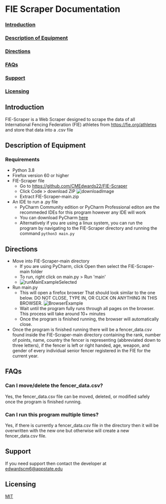 # FIE Scraper Documentation
### [Introduction](#introduction)
### [Description of Equipment](#description-of-equipment)
### [Directions](#directions)
### [FAQs](#faqs)
### [Support](#support)
### [Licensing](#licensing)


## Introduction
FIE-Scraper is a Web Scraper designed to scrape the data of all International Fencing Federation (FIE) athletes from https://fie.org/athletes and store that data into a .csv file

## Description of Equipment
### Requirements
* Python 3.8
* Firefox version 60 or higher
* FIE-Scraper file 
  + Go to https://github.com/CMEdwards22/FIE-Scraper
  + Click Code > download ZIP
   ![downloadImage](https://user-images.githubusercontent.com/69873090/125885155-3006eb00-3413-46cf-a557-a9031765f018.png)
  + Extract FIE-Scraper-main.zip
* An IDE to run a .py file
  + PyCharm Community edition or PyCharm Professional editon are the recommeded IDEs for this program however any IDE will work
  + You can download PyCharm [here](https://www.jetbrains.com/pycharm/download/#section=windows)
  + Alternatively if you are using a linux system, you can run the program by navigating to the FIE-Scraper directory and running the command ```python3 main.py ```

## Directions
* Move into FIE-Scraper-main directory
  + If you are using PyCharm, click Open then select the FIE-Scraper-main folder
  + To run, right click on main.py > Run 'main'
  + ![runMainExampleSelected](https://user-images.githubusercontent.com/69873090/126588277-b01ab5c6-ee3a-4dd8-a18c-bf865b002ac6.png)
* Run main.py
  + This will open a firefox browser That should look similar to the one below. DO NOT CLOSE, TYPE IN, OR CLICK ON ANYTHING IN THIS BROWSER.
  ![BrowserExample](https://user-images.githubusercontent.com/69873090/125885824-7fdb3bb2-da2d-4817-9100-3fb8492dd85c.png)
  + Wait until the program fully runs through all pages on the browser. This process will take around 10+ minutes
  + Once the program is finished running, the browser will automatically close.
* Once the program is finished running there will be a fencer_data.csv found inside the FIE-Scraper-main directory containing the rank, number of points, name, country the fencer is representing (abbreviated down to three letters), if the fencer is left or right handed, age, weapon, and gender of every individual senior fencer registered in the FIE for the current year.

## FAQs
### Can I move/delete the fencer_data.csv?
Yes, the fencer_data.csv file can be moved, deleted, or modified safely once the program is finished running.
### Can I run this program multiple times?
Yes, if there is currently a fencer_data.csv file in the directory then it will be overwritten with the new one but otherwise will create a new fencer_data.csv file.

## Support
If you need support then contact the developer at edwardscm6@appstate.edu

## Licensing
[MIT](https://choosealicense.com/licenses/mit/)
